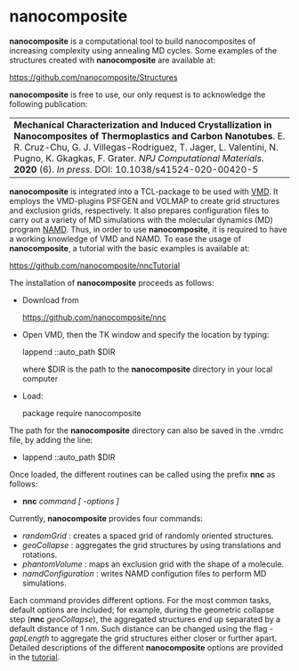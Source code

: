 # nanocomposite


**nanocomposite**  is a computational tool to build nanocomposites of increasing complexity using annealing MD cycles.  Some examples of the structures created with **nanocomposite** are available at:

https://github.com/nanocomposite/Structures

**nanocomposite** is free to use, our only request is to acknowledge the following publication:  

<table>
    <tr>
        <td>
<strong>Mechanical Characterization and Induced Crystallization in Nanocomposites of Thermoplastics and Carbon Nanotubes</strong>. E. R. Cruz-Chu, G. J. Villegas-Rodriguez, T. Jager, L. Valentini, N. Pugno, K. Gkagkas, F. Grater. <i>NPJ Computational Materials</i>. <b>2020</b> (6). <i>In press</i>. DOI: 10.1038/s41524-020-00420-5
</td>
    </tr>
</table>




**nanocomposite**  is integrated into a TCL-package to be used with [VMD](https://www.ks.uiuc.edu/Research/vmd/).   It employs the VMD-plugins PSFGEN and VOLMAP to create grid structures and exclusion grids, respectively.  It also prepares configuration files to carry out a variety of MD simulations with the molecular dynamics (MD) program [NAMD](https://www.ks.uiuc.edu/Research/namd/).  Thus, in order to use **nanocomposite**, it is required to have a working knowledge of VMD and NAMD.  To ease the usage of **nanocomposite**, a tutorial with the basic examples is available at:

https://github.com/nanocomposite/nncTutorial


The installation of **nanocomposite** proceeds as follows:

* Download from

  https://github.com/nanocomposite/nnc
   
* Open VMD, then the TK window and specify the location by typing:

  lappend ::auto_path $DIR

  where \$DIR is the path to the **nanocomposite** directory in your local computer

* Load:

   package require nanocomposite



The path for the **nanocomposite** directory can also be saved in the .vmdrc file,  by adding the line:

* lappend ::auto_path $DIR


Once loaded, the different routines can be called using the prefix **nnc** as follows:

* **nnc** *command [ -options ]*


Currently, **nanocomposite** provides four commands:

* *randomGrid* : creates a spaced grid of randomly oriented structures.
* *geoCollapse* : aggregates the grid structures by using translations and rotations.
* *phantomVolume* : maps an exclusion grid with the shape of a molecule.
* *namdConfiguration* : writes NAMD configution files to perform MD simulations.

Each command provides different options.  For the most common tasks, default options are included; for example, during the geometric collapse step (**nnc** *geoCollapse*), the aggregated structures end up separated by a default distance of 1 nm.    Such distance can be changed using the flag *-gapLength* to aggregate the grid structures either closer or further apart.  Detailed descriptions of the different **nanocomposite** options are provided in the [tutorial](https://github.com/nanocomposite/nncTutorial).

